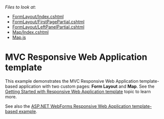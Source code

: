 <!-- default file list -->
*Files to look at*:

* [FormLayout/Index.cshtml](./CS/MvcResponsiveWebApplication/Views/FormLayout/Index.cshtml)
* [FormLayout/FirstPagePartial.cshtml](./CS/MvcResponsiveWebApplication/Views/FormLayout/FirstPagePartial.cshtml)
* [FormLayout/LeftPanelPartial.cshtml](./CS/MvcResponsiveWebApplication/Views/FormLayout/LeftPanelPartial.cshtml)
* [Map/Index.cshtml](./CS/MvcResponsiveWebApplication/Views/Map/Index.cshtml)
* [Map.js](./CS/MvcResponsiveWebApplication/Content/Map.js)
<!-- default file list end -->

# MVC Responsive Web Application template

This example demonstrates the MVC Responsive Web Application template-based application with two custom pages: **Form Layout** and **Map**. See the [Getting Started with Responsive Web Application template](https://docs.devexpress.com/AspNet/120713/what's-installed/visual-studio-integration/template-gallery/responsive-web-application-template) topic to learn more.

See also the [ASP.NET WebForms Responsive Web Application template-based example](https://github.com/DevExpress-Examples/Custom-Responsive-Web-Application).